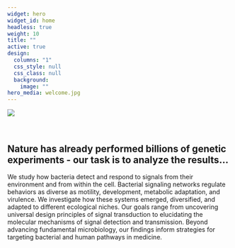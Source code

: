 ```yaml
---
widget: hero
widget_id: home
headless: true
weight: 10
title: ""
active: true
design:
  columns: "1"
  css_style: null
  css_class: null
  background:
    image: ""
hero_media: welcome.jpg
---
```

![](welcome.jpg)

<br>

## **Nature has already performed billions of genetic experiments - our task is to analyze the results…**

We study how bacteria detect and respond to signals from their environment and from within the cell. Bacterial signaling networks regulate behaviors as diverse as motility, development, metabolic adaptation, and virulence. We investigate how these systems emerged, diversified, and adapted to different ecological niches. Our goals range from uncovering universal design principles of signal transduction to elucidating the molecular mechanisms of signal detection and transmission. Beyond advancing fundamental microbiology, our findings inform strategies for targeting bacterial and human pathways in medicine.